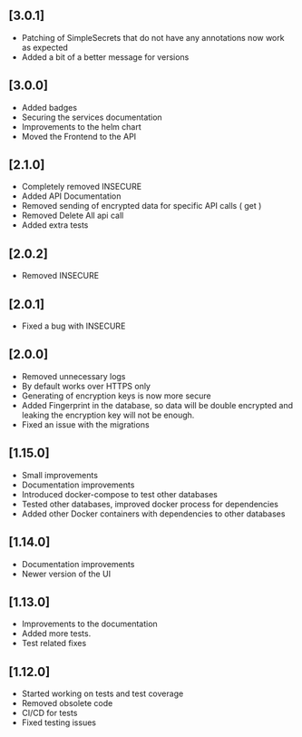 ## [3.0.1]
* Patching of SimpleSecrets that do not have any annotations now work as expected
* Added a bit of a better message for versions

## [3.0.0]
* Added badges
* Securing the services documentation
* Improvements to the helm chart
* Moved the Frontend to the API

## [2.1.0]
* Completely removed INSECURE
* Added API Documentation
* Removed sending of encrypted data for specific API calls ( get )
* Removed Delete All api call
* Added extra tests

## [2.0.2]
* Removed INSECURE

## [2.0.1]
* Fixed a bug with INSECURE

## [2.0.0]
* Removed unnecessary logs
* By default works over HTTPS only
* Generating of encryption keys is now more secure
* Added Fingerprint in the database, so data will be double encrypted and leaking the encryption key will not be enough.
* Fixed an issue with the migrations

## [1.15.0]
* Small improvements
* Documentation improvements
* Introduced docker-compose to test other databases
* Tested other databases, improved docker process for dependencies
* Added other Docker containers with dependencies to other databases

## [1.14.0]
* Documentation improvements
* Newer version of the UI

## [1.13.0]
* Improvements to the documentation
* Added more tests. 
* Test related fixes

## [1.12.0]
* Started working on tests and test coverage
* Removed obsolete code
* CI/CD for tests
* Fixed testing issues

